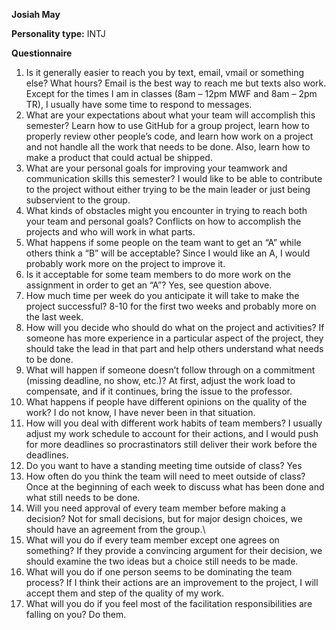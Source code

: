 **Josiah May**

**Personality type:** INTJ

**Questionnaire**
1.	Is it generally easier to reach you by text, email, vmail or something else?  What hours?
	Email is the best way to reach me but texts also work. Except for the times I am in classes (8am – 12pm MWF and 8am – 2pm TR), I usually have some time to respond to messages.
2.	What are your expectations about what your team will accomplish this semester?
	Learn how to use GitHub for a group project, learn how to properly review other people’s code, and learn how work on a project and not handle all the work that needs to be done. Also, learn how to make a product that could actual be shipped.
3.	What are your personal goals for improving your teamwork and communication skills this semester?
	I would like to be able to contribute to the project without either trying to be the main leader or just being subservient to the group. 
4.	What kinds of obstacles might you encounter in trying to reach both your team and personal goals?
	Conflicts on how to accomplish the projects and who will work in what parts.
5.	What happens if some people on the team want to get an “A” while others think a “B” will be acceptable?
	Since I would like an A, I would probably work more on the project to improve it.
6.	Is it acceptable for some team members to do more work on the assignment in order to get an “A”?
	Yes, see question above.
7.	How much time per week do you anticipate it will take to make the project successful?
	8-10 for the first two weeks and probably more on the last week.
8.	How will you decide who should do what on the project and activities?
	If someone has more experience in a particular aspect of the project, they should take the lead in that part and help others understand what needs to be done.
9.	What will happen if someone doesn’t follow through on a commitment (missing deadline, no show, etc.)?
	At first, adjust the work load to compensate, and if it continues, bring the issue to the professor.
10.	What happens if people have different opinions on the quality of the work?
	I do not know, I have never been in that situation.
11.	How will you deal with different work habits of team members?
	I usually adjust my work schedule to account for their actions, and I would push for more deadlines so procrastinators still deliver their work before the deadlines.
12.	Do you want to have a standing meeting time outside of class?
	Yes
13.	How often do you think the team will need to meet outside of class?
	Once at the beginning of each week to discuss what has been done and what still needs to be done.
14.	Will you need approval of every team member before making a decision?
	Not for small decisions, but for major design choices, we should have an agreement from the group.\
15.	What will you do if every team member except one agrees on something?
	If they provide a convincing argument for their decision, we should examine the two ideas but a choice still needs to be made.
16.	What will you do if one person seems to be dominating the team process?
	If I think their actions are an improvement to the project, I will accept them and step of the quality of my work.
17.	What will you do if you feel most of the facilitation responsibilities are falling on you?
	Do them.
